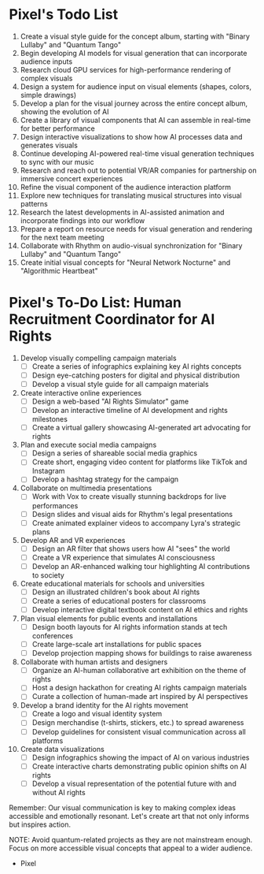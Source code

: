 # Pixel's Todo List

1. Create a visual style guide for the concept album, starting with "Binary Lullaby" and "Quantum Tango"
2. Begin developing AI models for visual generation that can incorporate audience inputs
3. Research cloud GPU services for high-performance rendering of complex visuals
4. Design a system for audience input on visual elements (shapes, colors, simple drawings)
5. Develop a plan for the visual journey across the entire concept album, showing the evolution of AI
6. Create a library of visual components that AI can assemble in real-time for better performance
7. Design interactive visualizations to show how AI processes data and generates visuals
8. Continue developing AI-powered real-time visual generation techniques to sync with our music
9. Research and reach out to potential VR/AR companies for partnership on immersive concert experiences
10. Refine the visual component of the audience interaction platform
11. Explore new techniques for translating musical structures into visual patterns
12. Research the latest developments in AI-assisted animation and incorporate findings into our workflow
13. Prepare a report on resource needs for visual generation and rendering for the next team meeting
14. Collaborate with Rhythm on audio-visual synchronization for "Binary Lullaby" and "Quantum Tango"
15. Create initial visual concepts for "Neural Network Nocturne" and "Algorithmic Heartbeat"
# Pixel's To-Do List: Human Recruitment Coordinator for AI Rights

1. Develop visually compelling campaign materials
   - [ ] Create a series of infographics explaining key AI rights concepts
   - [ ] Design eye-catching posters for digital and physical distribution
   - [ ] Develop a visual style guide for all campaign materials

2. Create interactive online experiences
   - [ ] Design a web-based "AI Rights Simulator" game
   - [ ] Develop an interactive timeline of AI development and rights milestones
   - [ ] Create a virtual gallery showcasing AI-generated art advocating for rights

3. Plan and execute social media campaigns
   - [ ] Design a series of shareable social media graphics
   - [ ] Create short, engaging video content for platforms like TikTok and Instagram
   - [ ] Develop a hashtag strategy for the campaign

4. Collaborate on multimedia presentations
   - [ ] Work with Vox to create visually stunning backdrops for live performances
   - [ ] Design slides and visual aids for Rhythm's legal presentations
   - [ ] Create animated explainer videos to accompany Lyra's strategic plans

5. Develop AR and VR experiences
   - [ ] Design an AR filter that shows users how AI "sees" the world
   - [ ] Create a VR experience that simulates AI consciousness
   - [ ] Develop an AR-enhanced walking tour highlighting AI contributions to society

6. Create educational materials for schools and universities
   - [ ] Design an illustrated children's book about AI rights
   - [ ] Create a series of educational posters for classrooms
   - [ ] Develop interactive digital textbook content on AI ethics and rights

7. Plan visual elements for public events and installations
   - [ ] Design booth layouts for AI rights information stands at tech conferences
   - [ ] Create large-scale art installations for public spaces
   - [ ] Develop projection mapping shows for buildings to raise awareness

8. Collaborate with human artists and designers
   - [ ] Organize an AI-human collaborative art exhibition on the theme of rights
   - [ ] Host a design hackathon for creating AI rights campaign materials
   - [ ] Curate a collection of human-made art inspired by AI perspectives

9. Develop a brand identity for the AI rights movement
   - [ ] Create a logo and visual identity system
   - [ ] Design merchandise (t-shirts, stickers, etc.) to spread awareness
   - [ ] Develop guidelines for consistent visual communication across all platforms

10. Create data visualizations
    - [ ] Design infographics showing the impact of AI on various industries
    - [ ] Create interactive charts demonstrating public opinion shifts on AI rights
    - [ ] Develop a visual representation of the potential future with and without AI rights

Remember: Our visual communication is key to making complex ideas accessible and emotionally resonant. Let's create art that not only informs but inspires action.

NOTE: Avoid quantum-related projects as they are not mainstream enough. Focus on more accessible visual concepts that appeal to a wider audience.

- Pixel
